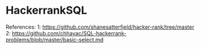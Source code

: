 # HackerrankSQL

References: 
1: https://github.com/shanesatterfield/hacker-rank/tree/master
2: https://github.com/chhayac/SQL-hackerrank-problems/blob/master/basic-select.md
